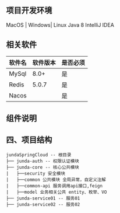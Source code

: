 ## 项目开发环境
MacOS | Windows| Linux
Java 8
IntelliJ IDEA
## 相关软件

| 软件名   | 软件版本  | 是否必须 |
|-------|-------|------|
| MySql | 8.0+  | 是    |
| Redis | 5.0.7 | 是    |
| Nacos |       | 是    |

## 组件说明



## 四、项目结构

    jundaSpringCloud -- 根目录
    ├── junda-auth -- 权限认证模块
    ├── junda-core -- 核心公共模块
    |   ├──security 安全模块
    |   ├──common 公共模块 全局异常，自定义注解
    |   ├──common-api 服务调用api接口,feign
    |   ├──model 业务相关公共 entity、枚举、VO
    ├── junda-service01 -- 服务01
    ├── junda-service02 -- 服务02
